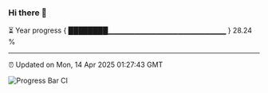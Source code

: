 ### Hi there 👋

⏳ Year progress { ████████▁▁▁▁▁▁▁▁▁▁▁▁▁▁▁▁▁▁▁▁▁▁ } 28.24 %

---

⏰ Updated on Mon, 14 Apr 2025 01:27:43 GMT

![Progress Bar CI](https://github.com/liununu/liununu/workflows/Progress%20Bar%20CI/badge.svg)
